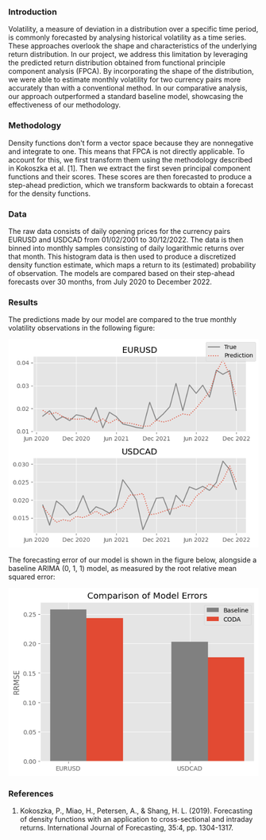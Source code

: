### Introduction
Volatility, a measure of deviation in a distribution over a specific time period, is commonly forecasted by analysing historical volatility as a time series. These approaches overlook the shape and characteristics of the underlying return distribution. In our project, we address this limitation by leveraging the predicted return distribution obtained from functional principle component analysis (FPCA). By incorporating the shape of the distribution, we were able to estimate monthly volatility for two currency pairs more accurately than with a conventional method. In our comparative analysis, our approach outperformed a standard baseline model, showcasing the effectiveness of our methodology.

### Methodology
Density functions don't form a vector space because they are nonnegative and integrate to one. This means that FPCA is not directly applicable. To account for this, we first transform them using the methodology described in Kokoszka et al. [1]. Then we extract the first seven principal component functions and their scores. These scores are then forecasted to produce a step-ahead prediction, which we transform backwards to obtain a forecast for the density functions.

### Data
The raw data consists of daily opening prices for the currency pairs EURUSD and USDCAD from 01/02/2001 to 30/12/2022. The data is then binned into monthly samples consisting of daily logarithmic returns over that month. This histogram data is then used to produce a discretized density function estimate, which maps a return to its (estimated) probability of observation. The models are compared based on their step-ahead forecasts over 30 months, from July 2020 to December 2022.

### Results
The predictions made by our model are compared to the true monthly volatility observations in the following figure:

<p align="center">
  <img src="figures/comparison_of_model_forecasts.png" alt="Comparison of Model Forecasts">
</p>

The forecasting error of our model is shown in the figure below, alongside a baseline ARIMA (0, 1, 1) model, as measured by the root relative mean squared error:

<p align="center">
  <img src="figures/comparison_of_model_errors.png" alt="Comparison of Model Errors">
</p>

### References
1. Kokoszka, P., Miao, H., Petersen, A., & Shang, H. L. (2019). Forecasting of density functions with an application to cross-sectional and intraday returns. International Journal of Forecasting, 35:4, pp. 1304-1317.